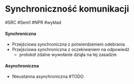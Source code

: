 # Synchroniczność komunikacji
#SRC #Sem1 #NPR #wykład 
#### Synchroniczna
- Przejściowa synchroniczna z potwierdzeniem odebrania
- Przejściowa synchroniczna z oczekiwaniem na odpowiedź
	- protokół zdalne wywołanie dziąła na tej zasadzie
#### Asynchroniczna
- Nieustanna asynchroniczna
#TODO